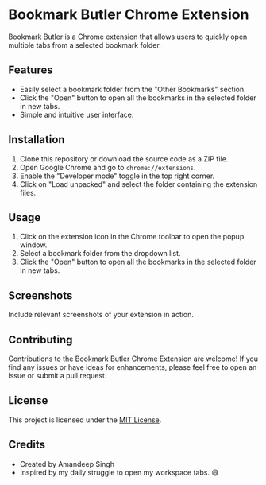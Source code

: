 # Bookmark Butler Chrome Extension

Bookmark Butler is a Chrome extension that allows users to quickly open multiple tabs from a selected bookmark folder.

## Features

- Easily select a bookmark folder from the "Other Bookmarks" section.
- Click the "Open" button to open all the bookmarks in the selected folder in new tabs.
- Simple and intuitive user interface.

## Installation

1. Clone this repository or download the source code as a ZIP file.
2. Open Google Chrome and go to `chrome://extensions`.
3. Enable the "Developer mode" toggle in the top right corner.
4. Click on "Load unpacked" and select the folder containing the extension files.

## Usage

1. Click on the extension icon in the Chrome toolbar to open the popup window.
2. Select a bookmark folder from the dropdown list.
3. Click the "Open" button to open all the bookmarks in the selected folder in new tabs.

## Screenshots

Include relevant screenshots of your extension in action.

## Contributing

Contributions to the Bookmark Butler Chrome Extension are welcome! If you find any issues or have ideas for enhancements, please feel free to open an issue or submit a pull request.

## License

This project is licensed under the [MIT License](LICENSE).

## Credits

- Created by Amandeep Singh
- Inspired by my daily struggle to open my workspace tabs. 😅


